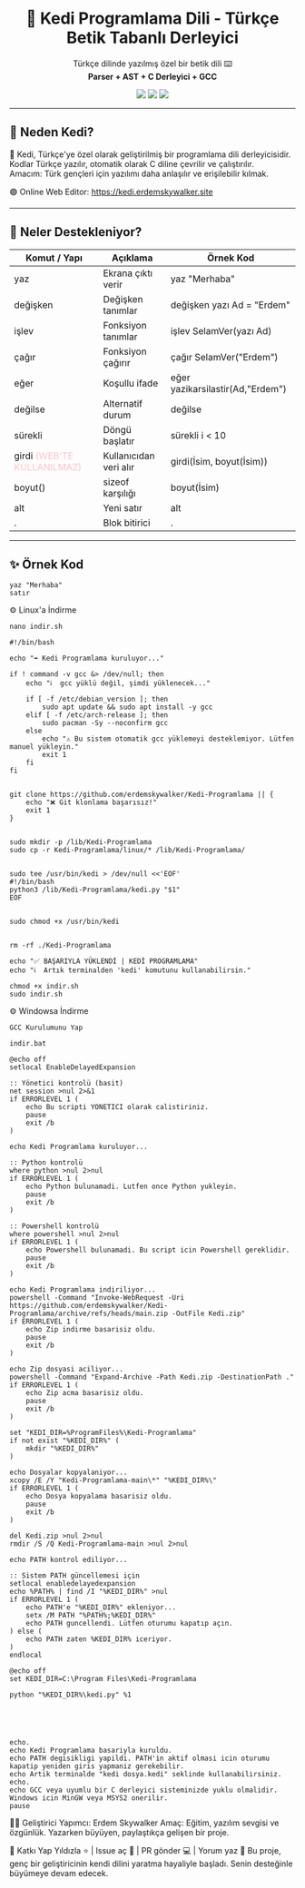 <h1 align="center">🦁 Kedi Programlama Dili - Türkçe Betik Tabanlı Derleyici</h1>

<p align="center">
  Türkçe dilinde yazılmış özel bir betik dili ⌨️<br>
  <strong>Parser + AST + C Derleyici + GCC</strong>
</p>

<p align="center">
  <img src="https://img.shields.io/badge/build-passing-brightgreen?style=flat-square">
  <img src="https://img.shields.io/badge/dil-Türkçe-blue?style=flat-square">
  <img src="https://img.shields.io/badge/derleyici-GCC-red?style=flat-square">
</p>

---

## 🎯 Neden Kedi?

🐾 Kedi, Türkçe'ye özel olarak geliştirilmiş bir programlama dili derleyicisidir.  
Kodlar Türkçe yazılır, otomatik olarak C diline çevrilir ve çalıştırılır.  
Amacım: Türk gençleri için yazılımı daha anlaşılır ve erişilebilir kılmak.  

🟣 Online Web Editor: https://kedi.erdemskywalker.site

---

## 🔧 Neler Destekleniyor?

<table style="width: 100%;">
    <thead>
      <tr>
        <th>Komut / Yapı</th>
        <th>Açıklama</th>
        <th>Örnek Kod</th>
      </tr>
    </thead>
    <tbody>
      <tr><td>yaz</td><td>Ekrana çıktı verir</td><td>yaz "Merhaba"</td></tr>
      <tr><td>değişken</td><td>Değişken tanımlar</td><td>değişken yazı Ad = "Erdem"</td></tr>
      <tr><td>işlev</td><td>Fonksiyon tanımlar</td><td>işlev SelamVer(yazı Ad)</td></tr>
      <tr><td>çağır</td><td>Fonksiyon çağırır</td><td>çağır SelamVer("Erdem")</td></tr>
      <tr><td>eğer</td><td>Koşullu ifade</td><td>eğer yazikarsilastir(Ad,"Erdem")</td></tr>
      <tr><td>değilse</td><td>Alternatif durum</td><td>değilse</td></tr>
      <tr><td>sürekli</td><td>Döngü başlatır</td><td>sürekli i < 10</td></tr>
      <tr><td>girdi <span style="color:pink;">(WEB'TE KULLANILMAZ)</span></td><td>Kullanıcıdan veri alır</td><td>girdi(İsim, boyut(İsim))</td></tr>
      <tr><td>boyut()</td><td>sizeof karşılığı</td><td>boyut(İsim)</td></tr>
      <tr><td>alt</td><td>Yeni satır</td><td>alt</td></tr>
      <tr><td>.</td><td>Blok bitirici</td><td>.</td></tr>
    </tbody>
  </table>

---

## ✨ Örnek Kod

```laneb
yaz "Merhaba"
satır
```

⚙️ Linux'a İndirme
```
nano indir.sh
```
```
#!/bin/bash

echo "➡️ Kedi Programlama kuruluyor..."

if ! command -v gcc &> /dev/null; then
    echo "ℹ️  gcc yüklü değil, şimdi yüklenecek..."

    if [ -f /etc/debian_version ]; then
        sudo apt update && sudo apt install -y gcc
    elif [ -f /etc/arch-release ]; then
        sudo pacman -Sy --noconfirm gcc
    else
        echo "⚠️ Bu sistem otomatik gcc yüklemeyi desteklemiyor. Lütfen manuel yükleyin."
        exit 1
    fi
fi


git clone https://github.com/erdemskywalker/Kedi-Programlama || {
    echo "❌ Git klonlama başarısız!"
    exit 1
}


sudo mkdir -p /lib/Kedi-Programlama
sudo cp -r Kedi-Programlama/linux/* /lib/Kedi-Programlama/


sudo tee /usr/bin/kedi > /dev/null <<'EOF'
#!/bin/bash
python3 /lib/Kedi-Programlama/kedi.py "$1"
EOF


sudo chmod +x /usr/bin/kedi


rm -rf ./Kedi-Programlama

echo "✅ BAŞARIYLA YÜKLENDİ | KEDİ PROGRAMLAMA"
echo "ℹ️  Artık terminalden 'kedi' komutunu kullanabilirsin."

```
```
chmod +x indir.sh
sudo indir.sh
```

⚙️ Windowsa İndirme
```
GCC Kurulumunu Yap
```
```
indir.bat
```
```
@echo off
setlocal EnableDelayedExpansion

:: Yönetici kontrolü (basit)
net session >nul 2>&1
if ERRORLEVEL 1 (
    echo Bu scripti YONETICI olarak calistiriniz.
    pause
    exit /b
)

echo Kedi Programlama kuruluyor...

:: Python kontrolü
where python >nul 2>nul
if ERRORLEVEL 1 (
    echo Python bulunamadi. Lutfen once Python yukleyin.
    pause
    exit /b
)

:: Powershell kontrolü
where powershell >nul 2>nul
if ERRORLEVEL 1 (
    echo Powershell bulunamadi. Bu script icin Powershell gereklidir.
    pause
    exit /b
)

echo Kedi Programlama indiriliyor...
powershell -Command "Invoke-WebRequest -Uri https://github.com/erdemskywalker/Kedi-Programlama/archive/refs/heads/main.zip -OutFile Kedi.zip"
if ERRORLEVEL 1 (
    echo Zip indirme basarisiz oldu.
    pause
    exit /b
)

echo Zip dosyasi aciliyor...
powershell -Command "Expand-Archive -Path Kedi.zip -DestinationPath ."
if ERRORLEVEL 1 (
    echo Zip acma basarisiz oldu.
    pause
    exit /b
)

set "KEDI_DIR=%ProgramFiles%\Kedi-Programlama"
if not exist "%KEDI_DIR%" (
    mkdir "%KEDI_DIR%"
)

echo Dosyalar kopyalaniyor...
xcopy /E /Y "Kedi-Programlama-main\*" "%KEDI_DIR%\"
if ERRORLEVEL 1 (
    echo Dosya kopyalama basarisiz oldu.
    pause
    exit /b
)

del Kedi.zip >nul 2>nul
rmdir /S /Q Kedi-Programlama-main >nul 2>nul

echo PATH kontrol ediliyor...

:: Sistem PATH güncellemesi için
setlocal enabledelayedexpansion
echo %PATH% | find /I "%KEDI_DIR%" >nul
if ERRORLEVEL 1 (
    echo PATH'e "%KEDI_DIR%" ekleniyor...
    setx /M PATH "%PATH%;%KEDI_DIR%"
    echo PATH guncellendi. Lütfen oturumu kapatıp açın.
) else (
    echo PATH zaten %KEDI_DIR% iceriyor.
)
endlocal

@echo off
set KEDI_DIR=C:\Program Files\Kedi-Programlama

python "%KEDI_DIR%\kedi.py" %1





echo.
echo Kedi Programlama basariyla kuruldu.
echo PATH degisikligi yapildi. PATH'in aktif olmasi icin oturumu kapatip yeniden giris yapmaniz gerekebilir.
echo Artik terminalde "kedi dosya.kedi" seklinde kullanabilirsiniz.
echo.
echo GCC veya uyumlu bir C derleyici sisteminizde yuklu olmalidir. Windows icin MinGW veya MSYS2 onerilir.
pause

```


👨‍💻 Geliştirici
Yapımcı: Erdem Skywalker
Amaç: Eğitim, yazılım sevgisi ve özgünlük.
Yazarken büyüyen, paylaştıkça gelişen bir proje.

💬 Katkı Yap
Yıldızla ⭐ | Issue aç 🔧 | PR gönder 💻 | Yorum yaz 💬
Bu proje, genç bir geliştiricinin kendi dilini yaratma hayaliyle başladı.
Senin desteğinle büyümeye devam edecek.
